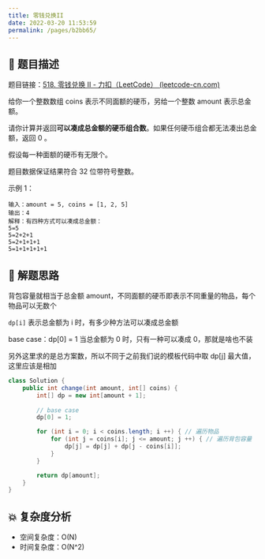 ```yaml
---
title: 零钱兑换II
date: 2022-03-20 11:53:59
permalink: /pages/b2bb65/
---
```

## 📃 题目描述

题目链接：[518. 零钱兑换 II - 力扣（LeetCode） (leetcode-cn.com)](https://leetcode-cn.com/problems/coin-change-2/)

给你一个整数数组 coins 表示不同面额的硬币，另给一个整数 amount 表示总金额。

请你计算并返回**可以凑成总金额的硬币组合数**。如果任何硬币组合都无法凑出总金额，返回 0 。

假设每一种面额的硬币有无限个。 

题目数据保证结果符合 32 位带符号整数。

示例 1：

```
输入：amount = 5, coins = [1, 2, 5]
输出：4
解释：有四种方式可以凑成总金额：
5=5
5=2+2+1
5=2+1+1+1
5=1+1+1+1+1
```

## 🔔 解题思路

背包容量就相当于总金额 amount，不同面额的硬币即表示不同重量的物品，每个物品可以无数个

`dp[i]` 表示总金额为 i 时，有多少种方法可以凑成总金额

base case：dp[0] = 1 当总金额为 0 时，只有一种可以凑成 0，那就是啥也不装

另外这里求的是总方案数，所以不同于之前我们说的模板代码中取 dp[j] 最大值，这里应该是相加


```java
class Solution {
    public int change(int amount, int[] coins) {
        int[] dp = new int[amount + 1];
		
        // base case
        dp[0] = 1;

        for (int i = 0; i < coins.length; i ++) { // 遍历物品
            for (int j = coins[i]; j <= amount; j ++) { // 遍历背包容量
                dp[j] = dp[j] + dp[j - coins[i]];
            }
        }

        return dp[amount];
    }
}
```

## 💥 复杂度分析

- 空间复杂度：O(N)
- 时间复杂度：O(N^2)

